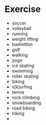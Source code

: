 # Exercise

- soccer
- volleyball
- running
- weight lifting
- badmitton
- golf
- walking
- yoga
- ice skating
- swimming
- roller skating
- biking
- s[k]urfing
- tennis
- rock climbing
- snowboarding
- road biking
- hiking
- 